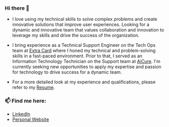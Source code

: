 ### Hi there 👋

- I love using my technical skills to solve complex problems and create innovative solutions that improve user experiences. Looking for a dynamic and innovative team that values collaboration and innovation to leverage my skills and drive the success of the organization.

- I bring experience as a Technical Support Engineer on the Tech Ops team at [Extra Card](https://extra.app/) where I honed my technical and problem-solving skills in a fast-paced environment. Prior to that, I served as an Information Technology Technician on the Support team at [AiCure](https://www.aicure.com/). I'm currently seeking new opportunities to apply my expertise and passion for technology to drive success for a dynamic team.

- For a more detailed look at my experience and qualifications, please refer to my [Resume](https://drive.google.com/file/d/1IumalrJDKK8KI6CcggWXLVgP8KHXchok/view?usp=sharing).

### 📫 Find me here:
- [LinkedIn](https://www.linkedin.com/in/simi-neves/)
- [Personal Website](https://simineves.com/)
